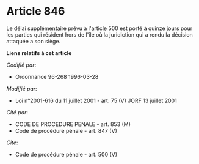# Article 846

Le délai supplémentaire prévu à l'article 500 est porté à quinze jours pour les parties qui résident hors de l'île où la
juridiction qui a rendu la décision attaquée a son siège.

**Liens relatifs à cet article**

_Codifié par_:

  - Ordonnance 96-268 1996-03-28

_Modifié par_:

  - Loi n°2001-616 du 11 juillet 2001 - art. 75 (V) JORF 13 juillet 2001

_Cité par_:

  - CODE DE PROCEDURE PENALE - art. 853 (M)
  - Code de procédure pénale - art. 847 (V)

_Cite_:

  - Code de procédure pénale - art. 500 (V)
